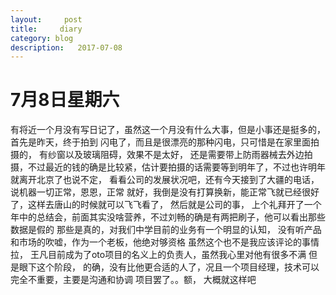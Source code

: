 ```yaml
---
layout:     post
title:     diary
category: blog
description:   2017-07-08
---
```



# 7月8日星期六

有将近一个月没有写日记了，虽然这一个月没有什么大事，但是小事还是挺多的，首先是昨天，终于拍到
闪电了，而且是很漂亮的那种闪电，只可惜是在家里面拍摄的， 有纱窗以及玻璃阻碍，效果不是太好，
还是需要带上防雨器械去外边拍摄，不过最近的钱的确是比较紧，估计要拍摄的话需要等到明年了，不过也许明年
就离开北京了也说不定， 看看公司的发展状况吧，还有今天接到了大疆的电话，说机器一切正常，恩恩，正常
就好，我倒是没有打算换新，能正常飞就已经很好了，这样去唐山的时候就可以飞飞看了， 然后就是公司的事， 
上个礼拜开了一个年中的总结会，前面其实没啥营养，不过刘畅的确是有两把刷子，他可以看出那些数据是假的
那些是真的，对我们中学目前的业务有一个明显的认知， 没有听产品和市场的吹嘘，作为一个老板，他绝对够资格
虽然这个也不是我应该评论的事情拉， 王凡目前成为了oto项目的名义上的负责人，虽然我心里对他有很多不满
但是眼下这个阶段， 的确，没有比他更合适的人了，况且一个项目经理，技术可以完全不重要，主要是沟通和协调
项目罢了。。额， 大概就这样吧

